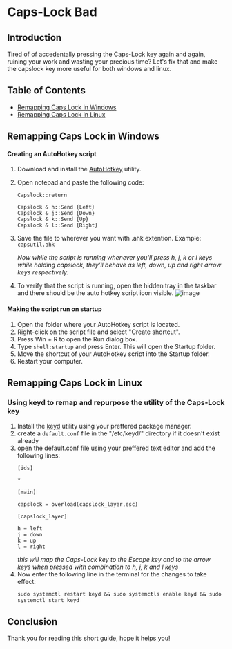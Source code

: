 # Caps-Lock Bad

## Introduction

Tired of of accedentally pressing the Caps-Lock key again and again, ruining your work and wasting your precious time? Let's fix that and make the capslock key more useful for both windows and linux.

## Table of Contents

- [Remapping Caps Lock in Windows](#remapping-caps-lock-in-windows)
- [Remapping Caps Lock in Linux](#remapping-caps-lock-in-linux)

## Remapping Caps Lock in Windows

#### Creating an AutoHotkey script

1. Download and install the [AutoHotkey](https://autohotkey.com) utility.
2. Open notepad and paste the following code:
   ```
   Capslock::return
   
   Capslock & h::Send {Left}
   Capslock & j::Send {Down}
   Capslock & k::Send {Up}
   Capslock & l::Send {Right}
   ```
3. Save the file to wherever you want with .ahk extention. Example: `capsutil.ahk`
  
   *Now while the script is running whenever you'll press h, j, k or l keys while holding capslock, they'll behave as left, down, up and right arrow keys respectively.*

4. To verify that the script is running, open the hidden tray in the taskbar and there should be the auto hotkey script icon visible.
   ![image](https://github.com/nova-uwu/capslock-bad/assets/98371469/80a9cf15-5535-42b0-b54b-8b9e3be34b08)

#### Making the script run on startup

1. Open the folder where your AutoHotkey script is located.
2. Right-click on the script file and select "Create shortcut".
3. Press Win + R to open the Run dialog box.
4. Type `shell:startup` and press Enter. This will open the Startup folder.
5. Move the shortcut of your AutoHotkey script into the Startup folder.
6. Restart your computer.

## Remapping Caps Lock in Linux

### Using keyd to remap and repurpose the utility of the Caps-Lock key

1. Install the [keyd](https://github.com/rvaiya/keyd) utility using your preffered package manager.
2. create a `default.conf` file in the "/etc/keyd/" directory if it doesn't exist already
3. open the default.conf file using your preffered text editor and add the following lines:
   ```
   [ids]
   
   *
   
   [main]
   
   capslock = overload(capslock_layer,esc)
   
   [capslock_layer]
   
   h = left
   j = down
   k = up
   l = right
   ```
   *this will map the Caps-Lock key to the Escape key and to the arrow keys when pressed with combination to h, j, k and l keys*
4. Now enter the following line in the terminal for the changes to take effect:
   ```
   sudo systemctl restart keyd && sudo systemctls enable keyd && sudo systemctl start keyd
   ``` 
## Conclusion

Thank you for reading this short guide, hope it helps you!
